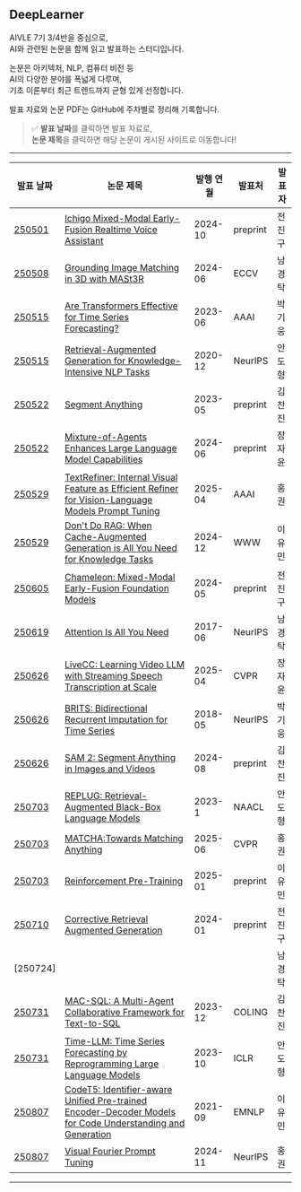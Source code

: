## DeepLearner

AIVLE 7기 3/4반을 중심으로,  
AI와 관련된 논문을 함께 읽고 발표하는 스터디입니다.

논문은 아키텍처, NLP, 컴퓨터 비전 등  
AI의 다양한 분야를 폭넓게 다루며,  
기초 이론부터 최근 트렌드까지 균형 있게 선정합니다.

발표 자료와 논문 PDF는 GitHub에 주차별로 정리해 기록합니다.

> ✅ **발표 날짜**를 클릭하면 발표 자료로,  
> **논문 제목**을 클릭하면 해당 논문이 게시된 사이트로 이동합니다!

---

| 발표 날짜 | 논문 제목 | 발행 연월 | 발표처 | 발표자 |
|-----------|------------|-----------|--------|--------|
| [250501](presentations/250501/20250501_%EC%A0%84%EC%A7%84%EA%B5%AC_Ichigo%20Mixed-Modal%20Early-Fusion%20Realtime%20Voice%20Assistant.pdf) | [Ichigo Mixed-Modal Early-Fusion Realtime Voice Assistant](https://paperswithcode.com/paper/ichigo-mixed-modal-early-fusion-realtime) | 2024-10 | preprint | 전진구 |
| [250508](presentations/250508/20250508_%EB%82%A8%EA%B2%BD%ED%83%81_Novel%20View%20Synthesis.pdf) | [Grounding Image Matching in 3D with MASt3R](https://eccv.ecva.net/virtual/2024/poster/523) | 2024-06 | ECCV | 남경탁 |
| [250515](presentations/250515/20250515_%EB%B0%95%EA%B8%B0%EC%9B%85_Are%20Transformers%20Effective%20for%20Time%20Series%20Forecasting.pdf) | [Are Transformers Effective for Time Series Forecasting?](https://ojs.aaai.org/index.php/AAAI/article/view/26317) | 2023-06 | AAAI | 박기웅 |
| [250515](presentations/250515/20250515_%EC%95%88%EB%8F%84%ED%98%95_Retrieval-Augmented%20Generation%20for%20Knowledge-Intensive%20NLP%20Tasks.pdf) | [Retrieval-Augmented Generation for Knowledge-Intensive NLP Tasks](https://neurips.cc/virtual/2020/protected/poster_6b493230205f780e1bc26945df7481e5.html) | 2020-12 | NeurIPS | 안도형 |
| [250522](presentations/250522/20250522_%EA%B9%80%EC%B0%AC%EC%A7%84_Segment%20Anything.pdf) | [Segment Anything](https://ai.meta.com/research/publications/segment-anything/) | 2023-05 | preprint | 김찬진 |
| [250522](presentations/250522/20250522_%EC%9E%A5%EC%9E%90%EC%9C%A4_Segment%20Anything_Mixture-of-Agents%20Enhances%20Large%20Language%20Model%20Capabilities.pdf) | [Mixture-of-Agents Enhances Large Language Model Capabilities](https://arxiv.org/abs/2406.04692) | 2024-06 | preprint | 장자윤 |
| [250529](presentations/250529/20250529_%ED%99%8D%EA%B6%8C_TextRefiner%20Internal%20Visual%20Feature%20as%20Efficient%20Refiner%20for%20Vision-Language%20Models%20Prompt%20Tuning.pdf) | [TextRefiner: Internal Visual Feature as Efficient Refiner for Vision-Language Models Prompt Tuning](https://ojs.aaai.org/index.php/AAAI/article/view/32942) | 2025-04 | AAAI | 홍권 |
| [250529](presentations/250529/20250529_%EC%9D%B4%EC%9C%A0%EB%AF%BC_Don't%20Do%20RAG%20When%20Cache-Augmented%20Generation%20is%20All%20You%20Need%20for%20Knowledge%20Tasks.pdf) | [Don't Do RAG: When Cache-Augmented Generation is All You Need for Knowledge Tasks](https://arxiv.org/abs/2412.15605) | 2024-12 | WWW | 이유민 |
| [250605](presentations/250605/250605_%EC%A0%84%EC%A7%84%EA%B5%AC_Chameleon%20Mixed-Modal%20Early-Fusion%20Foundation%20Models.pdf) | [Chameleon: Mixed-Modal Early-Fusion Foundation Models](https://arxiv.org/abs/2405.09818) | 2024-05 | preprint | 전진구 |
| [250619](presentations/250619/250619_%EB%82%A8%EA%B2%BD%ED%83%81_Attention%20Is%20All%20You%20Need.pdf) | [Attention Is All You Need](https://arxiv.org/abs/1706.03762) | 2017-06 | NeurIPS | 남경탁 |
| [250626](presentations/250626/250626_%EC%9E%A5%EC%9E%90%EC%9C%A4_LiveCC-Learning%20Video%20LLM%20with%20Streaming%20Speech%20Transcription%20at%20Scale.pdf) | [LiveCC: Learning Video LLM with Streaming Speech Transcription at Scale](https://arxiv.org/abs/2504.16030) | 2025-04 | CVPR | 장자윤 |
| [250626](presentations/250626/250626_%EB%B0%95%EA%B8%B0%EC%9B%85_BRITS-Bidirectional%20Recurrent%20Imputation%20for%20Time%20Series.pdf) | [BRITS: Bidirectional Recurrent Imputation for Time Series](https://arxiv.org/abs/1805.10572) | 2018-05 | NeurIPS | 박기웅 |
| [250626](presentations/250626/250626_%EA%B9%80%EC%B0%AC%EC%A7%84_SAM%202-Segment%20Anything%20in%20Images%20and%20Videos.pdf) | [SAM 2: Segment Anything in Images and Videos](https://arxiv.org/abs/2408.00714) | 2024-08 | preprint | 김찬진 |
| [250703](presentations/250703/250703_%EC%95%88%EB%8F%84%ED%98%95_REPLUG-Retrieval-Augmented%20Black-Box%20Language%20Models.pdf) | [REPLUG: Retrieval-Augmented Black-Box Language Models](https://arxiv.org/abs/2301.12652) | 2023-1 | NAACL | 안도형 |
| [250703](presentations/250703/250703_%ED%99%8D%EA%B6%8C_MATCHA-Towards%20Matching%20Anything.pdf) | [MATCHA:Towards Matching Anything](https://arxiv.org/abs/2501.14945) | 2025-06 | CVPR | 홍권 |
| [250703](presentations/250703/250703_%EC%9D%B4%EC%9C%A0%EB%AF%BC_Reinforcement%20Pre-Training.pdf) | [Reinforcement Pre-Training](https://arxiv.org/abs/2506.08007) | 2025-01 | preprint | 이유민 |
| [250710](presentations/250710/250710_%EC%A0%84%EC%A7%84%EA%B5%AC_Corrective%20Retrieval%20Augmented%20Generation.pdf) | [Corrective Retrieval Augmented Generation](https://arxiv.org/abs/2401.15884) | 2024-01 | preprint | 전진구 |
| [250724] |  |  |  | 남경탁 |
| [250731](presentations/250731/250731_%EA%B9%80%EC%B0%AC%EC%A7%84_MAC-SQL%20A%20Multi-Agent%20Collaborative%20Framework%20for%20Text-to-SQL.pdf) | [MAC-SQL: A Multi-Agent Collaborative Framework for Text-to-SQL](https://arxiv.org/abs/2312.11242) | 2023-12 | COLING | 김찬진 |
| [250731](presentations/250731/250731_%EC%95%88%EB%8F%84%ED%98%95_Time-LLM%20Time%20Series%20Forecasting%20by%20Reprogramming.pdf) | [Time-LLM: Time Series Forecasting by Reprogramming Large Language Models](https://arxiv.org/abs/2310.01728) | 2023-10 | ICLR | 안도형 |
| [250807](presentations/250807/250807_%EC%9D%B4%EC%9C%A0%EB%AF%BC_CodeT5%20Identifier-aware%20Unified%20Pre-trained.pdf) | [CodeT5: Identifier-aware Unified Pre-trained Encoder-Decoder Models for Code Understanding and Generation](https://arxiv.org/abs/2109.00859) | 2021-09 | EMNLP | 이유민 |
| [250807](presentations/250807/250807_%ED%99%8D%EA%B6%8C_Visual%20Fourier%20Prompt%20Tuning.pdf) | [Visual Fourier Prompt Tuning](https://arxiv.org/abs/2411.01327) | 2024-11 | NeurIPS | 홍권 |
---
